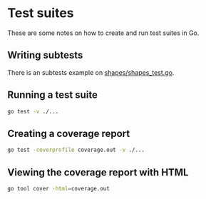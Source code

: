 # Test suites

These are some notes on how to create and run test suites in Go.

## Writing subtests

There is an subtests example on [shapes/shapes_test.go](/interfaces/shapes/shapes\_test.go).

## Running a test suite

```bash
go test -v ./...
```

## Creating a coverage report

```bash
go test -coverprofile coverage.out -v ./...
```

## Viewing the coverage report with HTML

```bash
go tool cover -html=coverage.out
```
